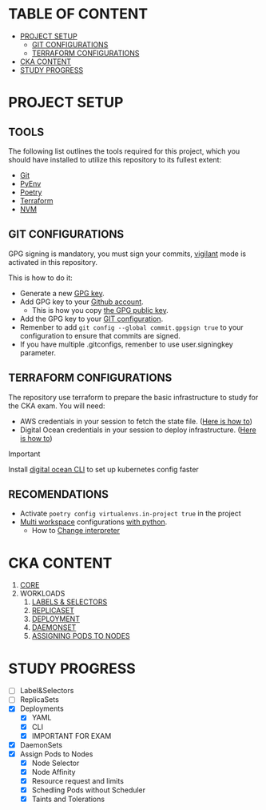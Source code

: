 # TABLE OF CONTENT
- [PROJECT SETUP](#project-setup)
   * [GIT CONFIGURATIONS](#git-configurations)
   * [TERRAFORM CONFIGURATIONS](#terraform-configurations)
- [CKA CONTENT](#cka-content)
- [STUDY PROGRESS](#study-progress)

# PROJECT SETUP
## TOOLS
The following list outlines the tools required for this project, which you should have installed to utilize this repository to its fullest extent:
- [Git](https://git-scm.com/book/en/v2/Getting-Started-Installing-Git)
- [PyEnv](https://github.com/pyenv/pyenv)
- [Poetry](https://python-poetry.org/docs/#installing-with-the-official-installer)
- [Terraform](https://developer.hashicorp.com/terraform/tutorials/aws-get-started/install-cli)
- [NVM](https://github.com/nvm-sh/nvm?tab=readme-ov-file#installing-and-updating)

## GIT CONFIGURATIONS
GPG signing is mandatory, you must sign your commits, [vigilant](https://docs.github.com/en/authentication/managing-commit-signature-verification/displaying-verification-statuses-for-all-of-your-commits) mode is activated in this repository. 

This is how to do it: 
- Generate a new [GPG key](https://docs.github.com/en/authentication/managing-commit-signature-verification/generating-a-new-gpg-key).
- Add GPG key to your [Github account](https://docs.github.com/en/authentication/managing-commit-signature-verification/adding-a-gpg-key-to-your-github-account).
    - This is how you copy [the GPG public key](https://gist.github.com/lysender/2dbab9ee6913fb3b6d54f0764a5554c2).
- Add the GPG key to your [GIT configuration](https://docs.github.com/en/authentication/managing-commit-signature-verification/telling-git-about-your-signing-key).
- Remenber to add `git config --global commit.gpgsign true` to your configuration to ensure that commits are signed.
- If you have multiple .gitconfigs, remenber to use user.signingkey parameter. 

## TERRAFORM CONFIGURATIONS
The repository use terraform to prepare the basic infrastructure to study for the CKA exam. You will need:
- AWS credentials in your session to fetch the state file. ([Here is how to](https://registry.terraform.io/providers/hashicorp/aws/latest/docs)) 
- Digital Ocean credentials in your session to deploy infrastructure. ([Here is how to](https://registry.terraform.io/providers/digitalocean/digitalocean/latest/docs))

> [!IMPORTANT]  
> Install [digital ocean CLI](https://docs.digitalocean.com/reference/doctl/how-to/install/) to set up kubernetes config faster

## RECOMENDATIONS
- Activate `poetry config virtualenvs.in-project true` in the project
- [Multi workspace](https://code.visualstudio.com/docs/editor/multi-root-workspaces) configurations [with python](https://github.com/microsoft/vscode-python/wiki/Mono-Repo-Set%E2%80%90up-Guide).
    - How to [Change interpreter](https://stackoverflow.com/questions/48135624/how-can-i-change-the-python-version-in-visual-studio-code)
# CKA CONTENT
1. [CORE](certification/1-core/README.md)
2. WORKLOADS
    1. [LABELS & SELECTORS](=certification/2-workloads/1-labels&selectors/README.md)
    2. [REPLICASET](certification/2-workloads/2-replicaset/README.md)
    3. [DEPLOYMENT](certification/2-workloads/3-deployments/README.md)
    4. [DAEMONSET](certification/2-workloads/4-daemonsets/README.md)
    5. [ASSIGNING PODS TO NODES](certification/2-workloads/5-assign-pods-nodes/README.md)


# STUDY PROGRESS
- [ ] Label&Selectors
- [ ] ReplicaSets
- [X] Deployments
    - [X] YAML
    - [X] CLI
    - [X] IMPORTANT FOR EXAM
- [X] DaemonSets
- [X] Assign Pods to Nodes
    - [X] Node Selector
    - [X] Node Affinity
    - [X] Resource request and limits
    - [X] Schedling Pods without Scheduler
    - [X] Taints and Tolerations
